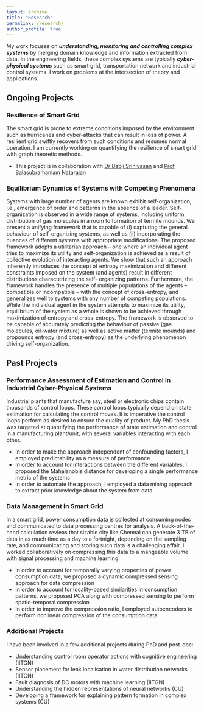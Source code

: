 ```yaml
---
layout: archive
title: "Research"
permalink: /research/
author_profile: true
---
```


My work focuses on ***understanding, monitoring and controlling complex systems*** by merging domain knowledge and information extracted from data. In the engineering fields,
these complex systems are typically ***cyber-physical systems*** such as smart grid, transportation network and industrial control systems. I work on problems at the
intersection of theory and applications.

<!-- You can find details 

{% include base_path %}

{% for post in site.research/ reversed %}
  {% include archive-single.html %}
{% endfor %} -->

## Ongoing Projects

### Resilience of Smart Grid
The smart grid is prone to extreme conditions imposed by the environment such as hurricanes and cyber-attacks that can result in loss of power. A resilient grid swiftly recovers
from such conditions and resumes normal operation. I am currently working on quantifying the resilience of smart grid with graph theoretic methods.
- This project is in collaboration with [Dr Babji Srinivasan](https://www.iitgn.ac.in/faculty/chemical/fac-babji) and
[Prof Balasubramaniam Natarajan](http://www.ece.k-state.edu/people/faculty/natarajan/)

### Equilibrium Dynamics of Systems with Competing Phenomena
Systems with large number of agents are known exhibit self-organization, i.e., emergence of order and patterns in the absence of a leader. Self-organization is observed in a wide
range of
systems, including uniform distribution of gas molecules in a room to formation of termite
mounds. We present a unifying framework that is capable of (i) capturing the general
behaviour of self-organizing systems, as well as (ii) incorporating the nuances of different
systems with appropriate modifications. The proposed framework adopts a utilitarian
approach – one where an individual agent tries to maximize its utility and self-organization is
achieved as a result of collective evolution of interacting agents. We show that such an
approach inherently introduces the concept of entropy maximization and different constraints
imposed on the system (and agents) result in different distributions characterizing the self-
organizing patterns. Furthermore, the framework handles the presence of multiple
populations of the agents – compatible or incompatible – with the concept of cross-entropy,
and generalizes well to systems with any number of competing populations. While the
individual agent in the system attempts to maximize its utility, equilibrium of the system as a
whole is shown to be achieved through maximization of entropy and cross-entropy. The
framework is observed to be capable of accurately predicting the behaviour of passive (gas
molecules, oil-water mixture) as well as active matter (termite mounds) and propounds
entropy (and cross-entropy) as the underlying phenomenon driving self-organization.

## Past Projects

### Performance Assessment of Estimation and Control in Industrial Cyber-Physical Systems
Industrial plants that manufacture say, steel or electronic chips contain thousands of control loops. These control loops typically depend on state estimation for calculating the
control moves. It is imperative the control loops perform as desired to ensure the quality of product. My PhD thesis was targeted at quantifying the performance of state estimation
and control in a manufacturing plant/unit, with several variables interacting with each other.
- In order to make the approach independent of confounding factors, I employed predictability as a measure of performance
- In order to account for interactions between the different variables, I proposed the Mahalanobis distance for developing a single performance metric of the systems
- In order to automate the approach, I employed a data mining approach to extract prior knowledge about the system from data

### Data Management in Smart Grid
In a smart grid, power consumption data is collected at consuming nodes and communicated to data processing centres for analysis. A back-of-the-hand calculation revleas that sizable
city like Chennai can generate 3 TB of data in as much time as a day to a fortnight, depending on the sampling rate, and communicating and storing such data is a challenging affair. I
worked collaboratively on compressing this data to a mangeable volume with signal processing and machine learning.
- In order to account for temporally varying properties of power consumption data, we proposed a dynamic compressed sensing approach for data compression
- In order to account for locality-based similarities in consumption patterns, we proposed PCA along with compressed sensing to perform spatio-temporal compression
- In order to improve the compression ratio, I employed autoencoders to perform nonlinear compression of the consumption data


### Additional Projects
I have been involved in a few additional projects during PhD and post-doc:
- Understanding control room operator actions with cognitive engineering (IITGN)
- Sensor placement for leak localisation in water distribution networks (IITGN)
- Fault diagnosis of DC motors with machine learning (IITGN)
- Understanding the hidden representations of neural networks (CU)
- Developing a framework for explaining pattern formation in complex systems (CU)